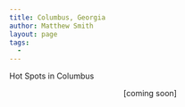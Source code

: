 ```yaml
---
title: Columbus, Georgia
author: Matthew Smith
layout: page
tags:
  - 
---
```

Hot Spots in Columbus

<p align="center">
  [coming soon]
</p>